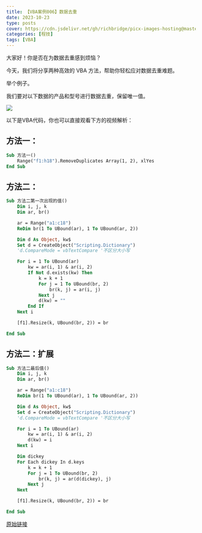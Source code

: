 ```yaml
---
title: 【VBA案例006】数据去重
date: 2023-10-23
type: posts
cover: https://cdn.jsdelivr.net/gh/richbridge/picx-images-hosting@master/thumbnail/程技.jpg
categories: [程技]
tags: [VBA]
---
```

大家好！你是否在为数据去重感到烦恼？

今天，我们将分享两种高效的 VBA 方法，帮助你轻松应对数据去重难题。

举个例子。

我们要对以下数据的产品和型号进行数据去重，保留唯一值。

![](https://img.richfan.site/program/vba/vba案列/【VBA案例006】数据去重.png)

以下是VBA代码，你也可以直接观看下方的视频解析：

## 方法一：

```vb
Sub 方法一()
    Range("f1:h18").RemoveDuplicates Array(1, 2), xlYes
End Sub
```

## 方法二：

```vb
Sub 方法二第一次出现的值()
    Dim i, j, k
    Dim ar, br()

    ar = Range("a1:c18")
    ReDim br(1 To UBound(ar), 1 To UBound(ar, 2))

    Dim d As Object, kw$
    Set d = CreateObject("Scripting.Dictionary")
    'd.CompareMode = vbTextCompare '不区分大小写

    For i = 1 To UBound(ar)
        kw = ar(i, 1) & ar(i, 2)
        If Not d.exists(kw) Then
            k = k + 1
            For j = 1 To UBound(br, 2)
                br(k, j) = ar(i, j)
            Next j
            d(kw) = ""
        End If
    Next i

    [f1].Resize(k, UBound(br, 2)) = br

End Sub
```

## 方法二：扩展

```vb
Sub 方法二最后值()
    Dim i, j, k
    Dim ar, br()

    ar = Range("a1:c18")
    ReDim br(1 To UBound(ar), 1 To UBound(ar, 2))

    Dim d As Object, kw$
    Set d = CreateObject("Scripting.Dictionary")
    'd.CompareMode = vbTextCompare '不区分大小写

    For i = 1 To UBound(ar)
        kw = ar(i, 1) & ar(i, 2)
        d(kw) = i
    Next i

    Dim dickey
    For Each dickey In d.keys
        k = k + 1
        For j = 1 To UBound(br, 2)
            br(k, j) = ar(d(dickey), j)
        Next j
    Next

    [f1].Resize(k, UBound(br, 2)) = br

End Sub
```

[原始链接](https://mp.weixin.qq.com/s?__biz=MzIyOTc3NzQ2NA==&mid=2247485123&idx=1&sn=74578fe8bd5288519db8f509207b0caf&chksm=e8bccf94dfcb468231cb18e7d79f65bd75b01a4636fd0523cb5f36f565447027255b915e52e9&scene=178&cur_album_id=3115603487041503237#rd)